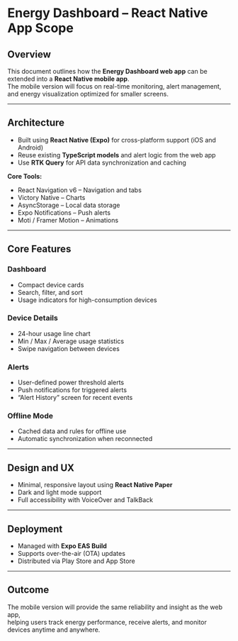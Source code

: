 # Energy Dashboard – React Native App Scope

## Overview
This document outlines how the **Energy Dashboard web app** can be extended into a **React Native mobile app**.  
The mobile version will focus on real-time monitoring, alert management, and energy visualization optimized for smaller screens.

---

## Architecture
- Built using **React Native (Expo)** for cross-platform support (iOS and Android)  
- Reuse existing **TypeScript models** and alert logic from the web app  
- Use **RTK Query** for API data synchronization and caching  

**Core Tools:**
- React Navigation v6 – Navigation and tabs  
- Victory Native – Charts  
- AsyncStorage – Local data storage  
- Expo Notifications – Push alerts  
- Moti / Framer Motion – Animations  

---

## Core Features

### Dashboard
- Compact device cards  
- Search, filter, and sort  
- Usage indicators for high-consumption devices  

### Device Details
- 24-hour usage line chart  
- Min / Max / Average usage statistics  
- Swipe navigation between devices  

### Alerts
- User-defined power threshold alerts  
- Push notifications for triggered alerts  
- “Alert History” screen for recent events  

### Offline Mode
- Cached data and rules for offline use  
- Automatic synchronization when reconnected  

---

## Design and UX
- Minimal, responsive layout using **React Native Paper**  
- Dark and light mode support  
- Full accessibility with VoiceOver and TalkBack  

---

## Deployment
- Managed with **Expo EAS Build**  
- Supports over-the-air (OTA) updates  
- Distributed via Play Store and App Store  

---

## Outcome
The mobile version will provide the same reliability and insight as the web app,  
helping users track energy performance, receive alerts, and monitor devices anytime and anywhere.

